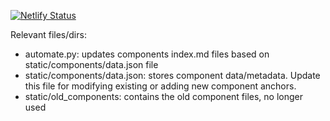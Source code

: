 [![Netlify Status](https://api.netlify.com/api/v1/badges/449d2579-b388-4118-86eb-790971275432/deploy-status)](https://app.netlify.com/sites/mm-portal/deploys)

Relevant files/dirs:
- automate.py: updates components index.md files based on static/components/data.json file
- static/components/data.json: stores component data/metadata. Update this file for modifying existing or adding new component anchors.
- static/old_components: contains the old component files, no longer used
